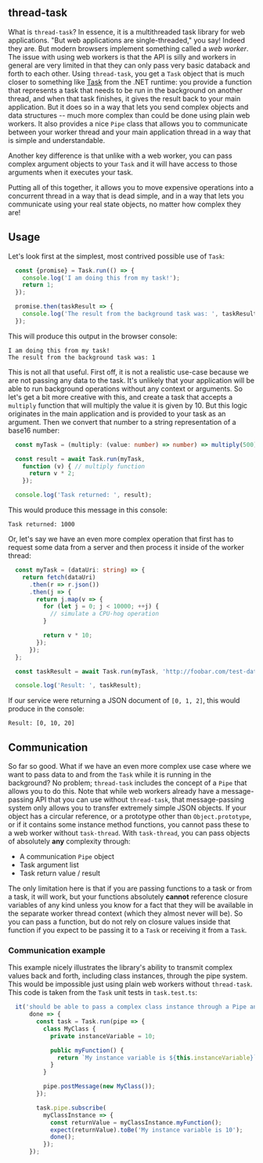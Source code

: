 ## thread-task

What is `thread-task`? In essence, it is a multithreaded task library for web
applications. "But web applications are single-threaded," you say! Indeed they
are. But modern browsers implement something called a _web worker_. The issue
with using web workers is that the API is silly and workers in general are
very limited in that they can only pass very basic databack and forth to each other.
Using `thread-task`, you get a `Task` object that is much closer to something
like [Task](https://msdn.microsoft.com/en-us/library/system.threading.tasks.task(v=vs.110).aspx)
from the .NET runtime: you provide a function that represents a task that needs
to be run in the background on another thread, and when that task finishes,
it gives the result back to your main application. But it does so in a way that
lets you send complex objects and data structures -- much more complex than
could be done using plain web workers. It also provides a nice `Pipe` class
that allows you to communicate between your worker thread and your main
application thread in a way that is simple and understandable.

Another key difference is that unlike with a web worker, you can pass complex
argument objects to your `Task` and it will have access to those arguments when
it executes your task.

Putting all of this together, it allows you to move expensive operations into
a concurrent thread in a way that is dead simple, and in a way that lets you
communicate using your real state objects, no matter how complex they are!

## Usage

Let's look first at the simplest, most contrived possible use of `Task`:

```typescript
  const {promise} = Task.run(() => {
    console.log('I am doing this from my task!');
    return 1;
  });

  promise.then(taskResult => {
    console.log('The result from the background task was: ', taskResult);
  });
```

This will produce this output in the browser console:

```
I am doing this from my task!
The result from the background task was: 1
```

This is not all that useful. First off, it is not a realistic use-case because
we are not passing any data to the task. It's unlikely that your application
will be able to run background operations without any context or arguments.
So let's get a bit more creative with this, and create a task that accepts
a `multiply` function that will multiply the value it is given by 10. But this
logic originates in the main application and is provided to your task as an
argument. Then we convert that number to a string representation of a base16
number:

```typescript
  const myTask = (multiply: (value: number) => number) => multiply(500);

  const result = await Task.run(myTask,
    function (v) { // multiply function
      return v * 2;
    });

  console.log('Task returned: ', result);
```

This would produce this message in this console:

```
Task returned: 1000
```

Or, let's say we have an even more complex operation that first has to request
some data from a server and then process it inside of the worker thread:

```typescript
  const myTask = (dataUri: string) => {
    return fetch(dataUri)
      .then(r => r.json())
      .then(j => {
        return j.map(v => {
          for (let j = 0; j < 10000; ++j) {
            // simulate a CPU-hog operation
          }

          return v * 10;
        });
      });
  };

  const taskResult = await Task.run(myTask, 'http://foobar.com/test-data');

  console.log('Result: ', taskResult);
```

If our service were returning a JSON document of `[0, 1, 2]`, this would
produce in the console:

```
Result: [0, 10, 20]
```

## Communication

So far so good. What if we have an even more complex use case where we want to
pass data to and from the `Task` while it is running in the background? No
problem; `thread-task` includes the concept of a `Pipe` that allows you to do
this. Note that while web workers already have a message-passing API that you
can use without `thread-task`, that message-passing system only allows you to
transfer extremely simple JSON objects. If your object has a circular reference,
or a prototype other than `Object.prototype`, or if it contains some instance
method functions, you cannot pass these to a web worker without `task-thread`.
With `task-thread`, you can pass objects of absolutely **any** complexity through:

* A communication `Pipe` object
* Task argument list
* Task return value / result

The only limitation here is that if you are passing functions to a task or from
a task, it will work, but your functions absolutely **cannot** reference closure
variables of any kind unless you know for a fact that they will be available in
the separate worker thread context (which they almost never will be). So you can
pass a function, but do not rely on closure values inside that function if you
expect to be passing it to a `Task` or receiving it from a `Task`.

### Communication example

This example nicely illustrates the library's ability to transmit complex values
back and forth, including class instances, through the pipe system. This would
be impossible just using plain web workers without `thread-task`. This code is
taken from the `Task` unit tests in `task.test.ts`:

```typescript
  it('should be able to pass a complex class instance through a Pipe and call one of its methods',
      done => {
        const task = Task.run(pipe => {
          class MyClass {
            private instanceVariable = 10;

            public myFunction() {
              return `My instance variable is ${this.instanceVariable}`;
            }
          }

          pipe.postMessage(new MyClass());
        });

        task.pipe.subscribe(
          myClassInstance => {
            const returnValue = myClassInstance.myFunction();
            expect(returnValue).toBe('My instance variable is 10');
            done();
          });
      });
```

